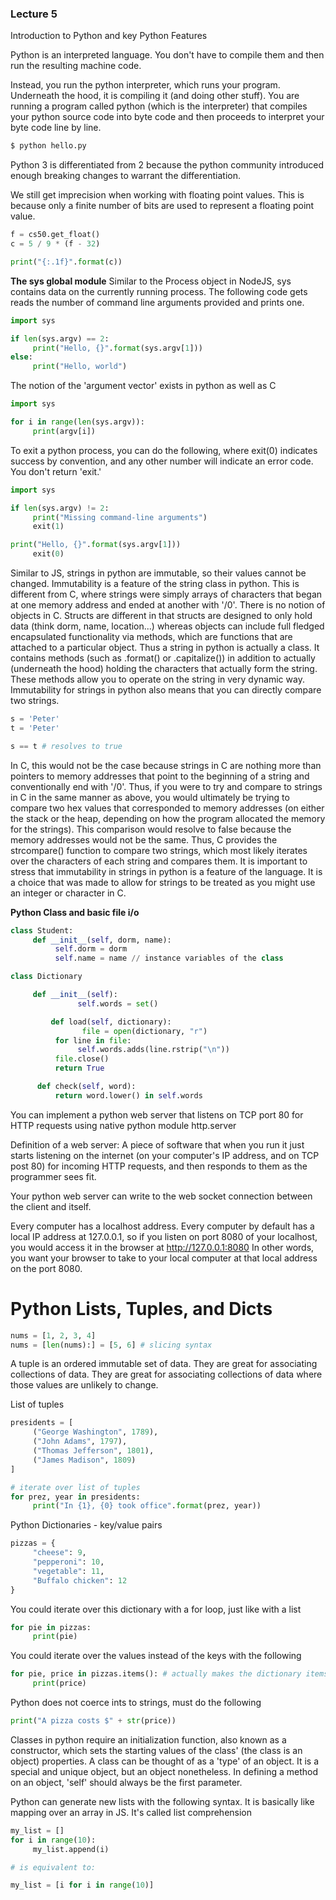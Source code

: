 ### Lecture 5

Introduction to Python and key Python Features

Python is an interpreted language. You don't have to compile them and then run the resulting machine code.

Instead, you run the python interpreter, which runs your program. Underneath the hood, it is compiling it (and doing other stuff). You are running a program called python (which is the interpreter) that compiles your python source code into byte code and then proceeds to interpret your byte code line by line.

```bash
$ python hello.py
```

Python 3 is differentiated from 2 because the python community introduced enough breaking changes to warrant the differentiation.

We still get imprecision when working with floating point values. This is because only a finite number of bits are used to represent a floating point value.

```python
f = cs50.get_float()
c = 5 / 9 * (f - 32)

print("{:.1f}".format(c))
```

**The sys global module**
Similar to the Process object in NodeJS, sys contains data on the currently running process.
The following code gets reads the number of command line arguments provided and prints one.

```python
import sys

if len(sys.argv) == 2:
     print("Hello, {}".format(sys.argv[1]))
else:
     print("Hello, world")
```

The notion of the 'argument vector' exists in python as well as C

```python
import sys

for i in range(len(sys.argv)):
     print(argv[i])
```

To exit a python process, you can do the following, where exit(0) indicates success by convention, and any other number will indicate an error code. You don't return 'exit.'

```python
import sys

if len(sys.argv) != 2:
     print("Missing command-line arguments")
     exit(1)

print("Hello, {}".format(sys.argv[1]))
     exit(0)
```

Similar to JS, strings in python are immutable, so their values cannot be changed. Immutability is a feature of the string class in python. This is different from C, where strings were simply arrays of characters that began at one memory address and ended at another with '/0'. There is no notion of objects in C. Structs are different in that structs are designed to only hold data (think dorm, name, location...) whereas objects can include full fledged encapsulated functionality via methods, which are functions that are attached to a particular object. Thus a string in python is actually a class. It contains methods (such as .format() or .capitalize()) in addition to actually (underneath the hood) holding the characters that actually form the string. These methods allow you to operate on the string in very dynamic way. Immutability for strings in python also means that you can directly compare two strings.

```python
s = 'Peter'
t = 'Peter'

s == t # resolves to true
```

In C, this would not be the case because strings in C are nothing more than pointers to memory addresses that point to the beginning of a string and conventionally end with '/0'. Thus, if you were to try and compare to strings in C in the same manner as above, you would ultimately be trying to compare two hex values that corresponded to memory addresses (on either the stack or the heap, depending on how the program allocated the memory for the strings). This comparison would resolve to false because the memory addresses would not be the same. Thus, C provides the strcompare() function to compare two strings, which most likely iterates over the characters of each string and compares them. It is important to stress that immutability in strings in python is a feature of the language. It is a choice that was made to allow for strings to be treated as you might use an integer or character in C.

**Python Class and basic file i/o**

```python
class Student:
     def __init__(self, dorm, name):
          self.dorm = dorm
          self.name = name // instance variables of the class
```

```python
class Dictionary

     def __init__(self):
               self.words = set()

         def load(self, dictionary):
                file = open(dictionary, "r")
          for line in file:
               self.words.adds(line.rstrip("\n"))
          file.close()
          return True

      def check(self, word):
          return word.lower() in self.words
```

You can implement a python web server that listens on TCP port 80 for HTTP requests using native python module http.server

Definition of a web server: A piece of software that when you run it just starts listening on the internet (on your computer's IP address, and on TCP post 80) for incoming HTTP requests, and then responds to them as the programmer sees fit.

Your python web server can write to the web socket connection between the client and itself.

Every computer has a localhost address. Every computer by default has a local IP address at 127.0.0.1, so if you listen on port 8080 of your localhost, you would access it in the browser at http://127.0.0.1:8080
In other words, you want your browser to take to your local computer at that local address on the port 8080.

# Python Lists, Tuples, and Dicts

```python
nums = [1, 2, 3, 4]
nums = [len(nums):] = [5, 6] # slicing syntax
```

A tuple is an ordered immutable set of data. They are great for associating collections of data. They are great for associating collections of data where those values are unlikely to change.

List of tuples

```python
presidents = [
     ("George Washington", 1789),
     ("John Adams", 1797),
     ("Thomas Jefferson", 1801),
     ("James Madison", 1809)
]

# iterate over list of tuples
for prez, year in presidents:
     print("In {1}, {0} took office".format(prez, year))
```

Python Dictionaries - key/value pairs

```python
pizzas = {
     "cheese": 9,
     "pepperoni": 10,
     "vegetable": 11,
     "Buffalo chicken": 12
}
```
You could iterate over this dictionary with a for loop, just like with a list

```python
for pie in pizzas:
     print(pie)
```
You could iterate over the values instead of the keys with the following

```python
for pie, price in pizzas.items(): # actually makes the dictionary items' values into a list
     print(price)
```

Python does not coerce ints to strings, must do the following

```python
print("A pizza costs $" + str(price))
```

Classes in python require an initialization function, also known as a constructor, which sets the starting values of the class' (the class is an object) properties. A class can be thought of as a 'type' of an object. It is a special and unique object, but an object nonetheless. In defining a method on an object, 'self' should always be the first parameter.

Python can generate new lists with the following syntax. It is basically like mapping over an array in JS. It's called list comprehension

```python
my_list = []
for i in range(10):
     my_list.append(i)

# is equivalent to:

my_list = [i for i in range(10)]
```  

